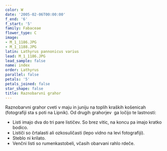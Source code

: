```yaml
---
color: W
date: '2005-02-06T00:00:00'
f_end: '6'
f_start: '5'
family: Fabaceae
flower_type: C
image:
- M_1_1186.JPG
- M_1_1188.JPG
latin: Lathyrus pannonicus varius
lead: M_1_1186.JPG
lead_sample: false
name: index
order: Lathyrus
parallel: false
petals: '5'
petals_joined: false
star_shape: false
title: Raznobarvni grahor
---
```

Raznobarvni grahor cveti v maju in juniju na toplih kraških košenicah (fotografiji sta s poti na Lipnik). Od drugih grahorjev  ga ločijo te lastnosti:

-   Listi imajo dva do tri pare lističev. So brez vitic, na koncu pa imajo kratko bodico.
-   Lističi so črtalasti ali ozkosuličasti (lepo vidno na levi fotografiji).
-   Steblo ni krilato.
-   Venčni listi so rumenkastobeli, včasih obarvani rahlo rdeče.

